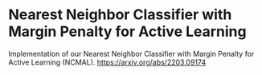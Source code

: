 # Nearest Neighbor Classifier with Margin Penalty for Active Learning
Implementation of our Nearest Neighbor Classifier with Margin Penalty for Active Learning (NCMAL).  https://arxiv.org/abs/2203.09174